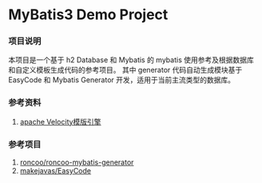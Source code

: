 MyBatis3 Demo Project
===
### 项目说明
本项目是一个基于 h2 Database 和 Mybatis 的 mybatis 使用参考及根据数据库和自定义模板生成代码的参考项目。
其中 generator 代码自动生成模块基于 EasyCode 和 Mybatis Generator 开发，适用于当前主流类型的数据库。


### 参考资料
1. [apache Velocity模版引擎](https://www.jianshu.com/p/bc2076c4578d)

### 参考项目
1. [roncoo/roncoo-mybatis-generator](https://github.com/roncoo/roncoo-mybatis-generator)
2. [makejavas/EasyCode](https://github.com/makejavas/EasyCode)